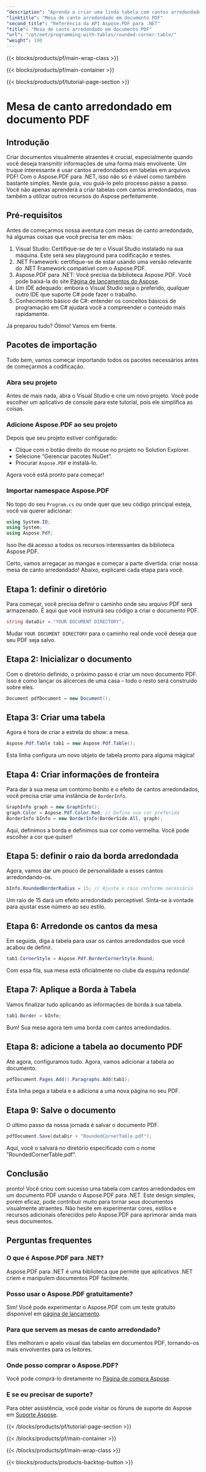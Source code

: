 ```yaml
---
"description": "Aprenda a criar uma linda tabela com cantos arredondados em seus documentos PDF usando o Aspose.PDF para .NET com este guia passo a passo."
"linktitle": "Mesa de canto arredondado em documento PDF"
"second_title": "Referência da API Aspose.PDF para .NET"
"title": "Mesa de canto arredondado em documento PDF"
"url": "/pt/net/programming-with-tables/rounded-corner-table/"
"weight": 190
---
```


{{< blocks/products/pf/main-wrap-class >}}

{{< blocks/products/pf/main-container >}}

{{< blocks/products/pf/tutorial-page-section >}}

# Mesa de canto arredondado em documento PDF

## Introdução

Criar documentos visualmente atraentes é crucial, especialmente quando você deseja transmitir informações de uma forma mais envolvente. Um truque interessante é usar cantos arredondados em tabelas em arquivos PDF! Com o Aspose.PDF para .NET, isso não só é viável como também bastante simples. Neste guia, vou guiá-lo pelo processo passo a passo. Você não apenas aprenderá a criar tabelas com cantos arredondados, mas também a utilizar outros recursos do Aspose perfeitamente.

## Pré-requisitos

Antes de começarmos nossa aventura com mesas de canto arredondado, há algumas coisas que você precisa ter em mãos:

1. Visual Studio: Certifique-se de ter o Visual Studio instalado na sua máquina. Este será seu playground para codificação e testes.
2. .NET Framework: certifique-se de estar usando uma versão relevante do .NET Framework compatível com o Aspose.PDF.
3. Aspose.PDF para .NET: Você precisa da biblioteca Aspose.PDF. Você pode baixá-la do site [Página de lançamentos do Aspose](https://releases.aspose.com/pdf/net/).
4. Um IDE adequado: embora o Visual Studio seja o preferido, qualquer outro IDE que suporte C# pode fazer o trabalho.
5. Conhecimento básico de C#: entender os conceitos básicos de programação em C# ajudará você a compreender o conteúdo mais rapidamente.

Já preparou tudo? Ótimo! Vamos em frente.

## Pacotes de importação

Tudo bem, vamos começar importando todos os pacotes necessários antes de começarmos a codificação. 

### Abra seu projeto

Antes de mais nada, abra o Visual Studio e crie um novo projeto. Você pode escolher um aplicativo de console para este tutorial, pois ele simplifica as coisas.

### Adicione Aspose.PDF ao seu projeto

Depois que seu projeto estiver configurado:
- Clique com o botão direito do mouse no projeto no Solution Explorer.
- Selecione “Gerenciar pacotes NuGet”.
- Procurar `Aspose.PDF` e instalá-lo.

Agora você está pronto para começar!

### Importar namespace Aspose.PDF

No topo do seu `Program.cs` ou onde quer que seu código principal esteja, você vai querer adicionar:

```csharp
using System.IO;
using System;
using Aspose.Pdf;
```

Isso lhe dá acesso a todos os recursos interessantes da biblioteca Aspose.PDF.

Certo, vamos arregaçar as mangas e começar a parte divertida: criar nossa mesa de canto arredondado! Abaixo, explicarei cada etapa para você.

## Etapa 1: definir o diretório

Para começar, você precisa definir o caminho onde seu arquivo PDF será armazenado. É aqui que você instruirá seu código a criar o documento PDF.

```csharp
string dataDir = "YOUR DOCUMENT DIRECTORY";
```

Mudar `YOUR DOCUMENT DIRECTORY` para o caminho real onde você deseja que seu PDF seja salvo. 

## Etapa 2: Inicializar o documento

Com o diretório definido, o próximo passo é criar um novo documento PDF. Isso é como lançar os alicerces de uma casa – todo o resto será construído sobre eles.

```csharp
Document pdfDocument = new Document();
```

## Etapa 3: Criar uma tabela

Agora é hora de criar a estrela do show: a mesa.

```csharp
Aspose.Pdf.Table tab1 = new Aspose.Pdf.Table();
```

Esta linha configura um novo objeto de tabela pronto para alguma mágica!

## Etapa 4: Criar informações de fronteira

Para dar à sua mesa um contorno bonito e o efeito de cantos arredondados, você precisa criar uma instância de `BorderInfo`.

```csharp
GraphInfo graph = new GraphInfo();
graph.Color = Aspose.Pdf.Color.Red; // Defina sua cor preferida
BorderInfo bInfo = new BorderInfo(BorderSide.All, graph);
```

Aqui, definimos a borda e definimos sua cor como vermelha. Você pode escolher a cor que quiser!

## Etapa 5: definir o raio da borda arredondada

Agora, vamos dar um pouco de personalidade a esses cantos arredondando-os.

```csharp
bInfo.RoundedBorderRadius = 15; // Ajuste o raio conforme necessário
```

Um raio de 15 dará um efeito arredondado perceptível. Sinta-se à vontade para ajustar esse número ao seu estilo.

## Etapa 6: Arredonde os cantos da mesa

Em seguida, diga à tabela para usar os cantos arredondados que você acabou de definir.

```csharp
tab1.CornerStyle = Aspose.Pdf.BorderCornerStyle.Round;
```

Com essa fila, sua mesa está oficialmente no clube da esquina redonda!

## Etapa 7: Aplique a Borda à Tabela

Vamos finalizar tudo aplicando as informações de borda à sua tabela.

```csharp
tab1.Border = bInfo;
```

Bum! Sua mesa agora tem uma borda com cantos arredondados.

## Etapa 8: adicione a tabela ao documento PDF

Até agora, configuramos tudo. Agora, vamos adicionar a tabela ao documento.

```csharp
pdfDocument.Pages.Add().Paragraphs.Add(tab1);
```

Esta linha pega a tabela e a adiciona a uma nova página no seu PDF. 

## Etapa 9: Salve o documento

O último passo da nossa jornada é salvar o documento PDF. 

```csharp
pdfDocument.Save(dataDir + "RoundedCornerTable.pdf");
```

Aqui, você o salvará no diretório especificado com o nome "RoundedCornerTable.pdf".

## Conclusão

pronto! Você criou com sucesso uma tabela com cantos arredondados em um documento PDF usando o Aspose.PDF para .NET. Este design simples, porém eficaz, pode contribuir muito para tornar seus documentos visualmente atraentes. Não hesite em experimentar cores, estilos e recursos adicionais oferecidos pelo Aspose.PDF para aprimorar ainda mais seus documentos.

## Perguntas frequentes

### O que é Aspose.PDF para .NET?
Aspose.PDF para .NET é uma biblioteca que permite que aplicativos .NET criem e manipulem documentos PDF facilmente.

### Posso usar o Aspose.PDF gratuitamente?
Sim! Você pode experimentar o Aspose.PDF com um teste gratuito disponível em [página de lançamento](https://releases.aspose.com/).

### Para que servem as mesas de canto arredondado?
Eles melhoram o apelo visual das tabelas em documentos PDF, tornando-os mais envolventes para os leitores.

### Onde posso comprar o Aspose.PDF?
Você pode comprá-lo diretamente no [Página de compra Aspose](https://purchase.aspose.com/buy).

### E se eu precisar de suporte?
Para obter assistência, você pode visitar os fóruns de suporte do Aspose em [Suporte Aspose](https://forum.aspose.com/c/pdf/10).

{{< /blocks/products/pf/tutorial-page-section >}}

{{< /blocks/products/pf/main-container >}}

{{< /blocks/products/pf/main-wrap-class >}}

{{< blocks/products/products-backtop-button >}}